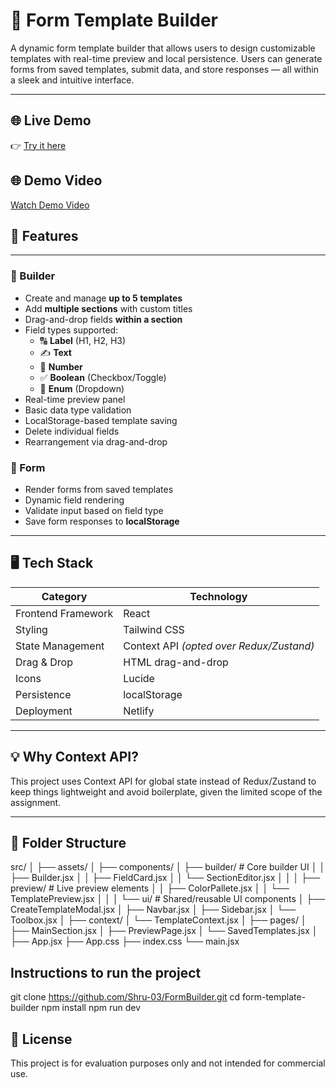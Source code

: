 # 📝 Form Template Builder

A dynamic form template builder that allows users to design customizable templates with real-time preview and local persistence. Users can generate forms from saved templates, submit data, and store responses — all within a sleek and intuitive interface.

---

## 🌐 Live Demo

👉 [Try it here](https://form-template-builder.netlify.app)

## 🌐 Demo Video
[Watch Demo Video](https://drive.google.com/file/d/1alVEar_RdpLamkuFUBsKDG9jVpVniYDp/view?usp=sharing)

## 🚀 Features

---

### 🧱 Builder

- Create and manage **up to 5 templates**
- Add **multiple sections** with custom titles
- Drag-and-drop fields **within a section**
- Field types supported:
  - 🔠 **Label** (H1, H2, H3)
  - ✍️ **Text**
  - 🔢 **Number**
  - ✅ **Boolean** (Checkbox/Toggle)
  - 🔽 **Enum** (Dropdown)
- Real-time preview panel
- Basic data type validation
- LocalStorage-based template saving
- Delete individual fields
- Rearrangement via drag-and-drop

### 🧾 Form

- Render forms from saved templates
- Dynamic field rendering
- Validate input based on field type
- Save form responses to **localStorage**

---

## 🖥️ Tech Stack

| Category           | Technology                               |
| ------------------ | ---------------------------------------- |
| Frontend Framework | React                                    |
| Styling            | Tailwind CSS                             |
| State Management   | Context API _(opted over Redux/Zustand)_ |
| Drag & Drop        | HTML drag-and-drop                       |
| Icons              | Lucide                                   |
| Persistence        | localStorage                             |
| Deployment         | Netlify                                  |

---

## 💡 Why Context API?

This project uses Context API for global state instead of Redux/Zustand to keep things lightweight and avoid boilerplate, given the limited scope of the assignment.

---

## 📁 Folder Structure

src/
│
├── assets/ 
│
├── components/
│ ├── builder/ # Core builder UI
│ │ ├── Builder.jsx
│ │ ├── FieldCard.jsx
│ │ └── SectionEditor.jsx
│ │
│ ├── preview/ # Live preview elements
│ │ ├── ColorPallete.jsx
│ │ └── TemplatePreview.jsx
│ │
│ └── ui/ # Shared/reusable UI components
│ ├── CreateTemplateModal.jsx
│ ├── Navbar.jsx
│ ├── Sidebar.jsx
│ └── Toolbox.jsx
│
├── context/
│ └── TemplateContext.jsx 
│
├── pages/ 
│ ├── MainSection.jsx
│ ├── PreviewPage.jsx
│ └── SavedTemplates.jsx
│
├── App.jsx 
├── App.css 
├── index.css 
└── main.jsx 

## Instructions to run the project

git clone https://github.com/Shru-03/FormBuilder.git
cd form-template-builder
npm install
npm run dev

## 🪪 License

This project is for evaluation purposes only and not intended for commercial use.
